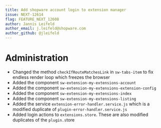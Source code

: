 ```yaml
---
title: Add shopware account login to extension manager
issue: NEXT-12614
flag: FEATURE_NEXT_12608
author: Jannis Leifeld
author_email: j.leifeld@shopware.com 
author_github: @jleifeld
---
```

# Administration
* Changed the method `checkIfRouteMatchesLink` in `sw-tabs-item` to fix endless render loop which freezes the browser
* Added the component `sw-extension-my-extensions-account`
* Added the component `sw-extension-my-extensions-extension-config`
* Added the component `sw-extension-my-extensions-index`
* Added the component `sw-extension-my-extensions-listing`
* Added the service `extension-error-handler.service.js` which is a modified duplicate of `plugin-error-handler.service.js`
* Added login actions to `extensions.store`. These are also modified duplicates of the `plugin.s`tore

